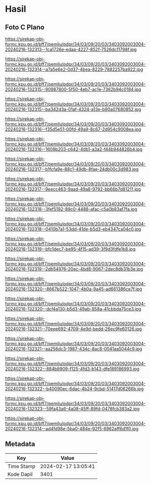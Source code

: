 # Hasil

## Foto C Plano

https://sirekap-obj-formc.kpu.go.id/bff7/pemilu/pdpr/34/03/09/20/03/3403092003004-20240216-132313--1ca1726e-edaa-4227-852f-7526dc11798f.jpg

https://sirekap-obj-formc.kpu.go.id/bff7/pemilu/pdpr/34/03/09/20/03/3403092003004-20240216-132314--a7a5e6e2-0d37-4bea-8229-7882257ba922.jpg

https://sirekap-obj-formc.kpu.go.id/bff7/pemilu/pdpr/34/03/09/20/03/3403092003004-20240216-132315--90987800-5f50-4eb7-ac1e-7362b94c0184.jpg

https://sirekap-obj-formc.kpu.go.id/bff7/pemilu/pdpr/34/03/09/20/03/3403092003004-20240216-132315--ba342d3a-01af-4324-a13e-b90a07680852.jpg

https://sirekap-obj-formc.kpu.go.id/bff7/pemilu/pdpr/34/03/09/20/03/3403092003004-20240216-132316--f35d5e51-00fd-49a9-8c67-2d954c9008ea.jpg

https://sirekap-obj-formc.kpu.go.id/bff7/pemilu/pdpr/34/03/09/20/03/3403092003004-20240216-132316--1608b203-c642-4db1-a3a2-f44b944826b4.jpg

https://sirekap-obj-formc.kpu.go.id/bff7/pemilu/pdpr/34/03/09/20/03/3403092003004-20240216-132317--b1fcfa9e-88c1-49db-8fae-24db00c3d983.jpg

https://sirekap-obj-formc.kpu.go.id/bff7/pemilu/pdpr/34/03/09/20/03/3403092003004-20240216-132317--9eecc463-9aad-49a8-9792-bb66b7d81211.jpg

https://sirekap-obj-formc.kpu.go.id/bff7/pemilu/pdpr/34/03/09/20/03/3403092003004-20240216-132318--3fef5192-89c0-4488-afac-c5a0b83af7fa.jpg

https://sirekap-obj-formc.kpu.go.id/bff7/pemilu/pdpr/34/03/09/20/03/3403092003004-20240216-132318--0410b7a1-53dd-41de-b5d3-eb4347ca04c0.jpg

https://sirekap-obj-formc.kpu.go.id/bff7/pemilu/pdpr/34/03/09/20/03/3403092003004-20240216-132319--bfc1dec7-be95-4f15-ad39-3f9d3fdfe1b8.jpg

https://sirekap-obj-formc.kpu.go.id/bff7/pemilu/pdpr/34/03/09/20/03/3403092003004-20240216-132319--2db54976-20ec-4bd8-9067-2dec8db31b3e.jpg

https://sirekap-obj-formc.kpu.go.id/bff7/pemilu/pdpr/34/03/09/20/03/3403092003004-20240216-132320--8667b522-1047-4b0a-9a45-ad661386ce7f.jpg

https://sirekap-obj-formc.kpu.go.id/bff7/pemilu/pdpr/34/03/09/20/03/3403092003004-20240216-132320--dcf4a130-b5d3-49ab-858a-41cbbda75ce3.jpg

https://sirekap-obj-formc.kpu.go.id/bff7/pemilu/pdpr/34/03/09/20/03/3403092003004-20240216-132321--70eee692-4709-4e9d-bedd-26ec9fe60126.jpg

https://sirekap-obj-formc.kpu.go.id/bff7/pemilu/pdpr/34/03/09/20/03/3403092003004-20240216-132321--aa256dc3-1987-434c-8ac8-0041aa5044c9.jpg

https://sirekap-obj-formc.kpu.go.id/bff7/pemilu/pdpr/34/03/09/20/03/3403092003004-20240216-132322--884b8909-f125-4fd3-b143-dfe189186993.jpg

https://sirekap-obj-formc.kpu.go.id/bff7/pemilu/pdpr/34/03/09/20/03/3403092003004-20240216-132322--b40090ec-6dac-4b24-9cbd-51417d06266b.jpg

https://sirekap-obj-formc.kpu.go.id/bff7/pemilu/pdpr/34/03/09/20/03/3403092003004-20240216-132323--59fa43a6-4a08-45ff-89fd-0478fcb383a2.jpg

https://sirekap-obj-formc.kpu.go.id/bff7/pemilu/pdpr/34/03/09/20/03/3403092003004-20240216-132314--ad4fd98e-5ba0-484e-92f5-6962aff6d1f0.jpg


## Metadata

| Key        | Value               |
| ---------- | ------------------- |
| Time Stamp | 2024-02-17 13:05:41 |
| Kode Dapil | 3401                |



